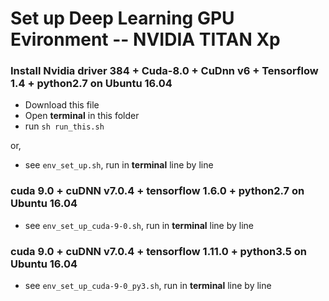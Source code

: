 
# Set up Deep Learning GPU Evironment -- NVIDIA TITAN Xp
### Install Nvidia driver 384 + Cuda-8.0 + CuDnn v6 + Tensorflow 1.4 + python2.7 on Ubuntu 16.04 


- Download this file
- Open **terminal** in this folder
- run `sh run_this.sh`

or,
- see `env_set_up.sh`, run in **terminal** line by line


### cuda 9.0 + cuDNN v7.0.4 + tensorflow 1.6.0 + python2.7 on Ubuntu 16.04 

- see `env_set_up_cuda-9-0.sh`, run in **terminal** line by line

### cuda 9.0 + cuDNN v7.0.4 + tensorflow 1.11.0 + python3.5 on Ubuntu 16.04 

- see `env_set_up_cuda-9-0_py3.sh`, run in **terminal** line by line

